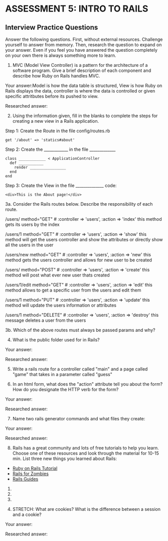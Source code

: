# ASSESSMENT 5: INTRO TO RAILS
## Interview Practice Questions

Answer the following questions. First, without external resources. Challenge yourself to answer from memory. Then, research the question to expand on your answer. Even if you feel you have answered the question completely on your own there is always something more to learn.

1. MVC (Model View Controller) is a pattern for the architecture of a software program. Give a brief description of each component and describe how Ruby on Rails handles MVC.

  Your answer:Model is how the data table is structured, View is how Ruby on Rails displays the data, controller is where the data is controlled or given specific attritbutes before its pushed to view.

  Researched answer:



2. Using the information given, fill in the blanks to complete the steps for creating a new view in a Rails application.

  Step 1: Create the Route in the file config/routes.rb
  ```
  get '/about' => 'statics#about'
  ```

  Step 2: Create the ____________ in the file _____________
  ```
  class ____________ < ApplicationController
    def ___________
      render ________________
    end
  end
  ```

  Step 3: Create the View in the file ______________
  code:
  ```
  <div>This is the About page!</div>
  ```


3a. Consider the Rails routes below. Describe the responsibility of  each route.


/users/       method="GET"     # :controller => 'users', :action => 'index'
this method gets its users by the index

/users/1      method="GET"     # :controller => 'users', :action => 'show'
this method will get the users controller and show the attributes or directly show all the users in the user 

/users/new    method="GET"     # :controller => 'users', :action => 'new'
this method gets the users controller and allows for new user to be created

/users/       method="POST"    # :controller => 'users', :action => 'create'
this method will post what ever new user thats created 

/users/1/edit method="GET"     # :controller => 'users', :action => 'edit'
this method allows to get a specific user from the users and edit them

/users/1      method="PUT"     # :controller => 'users', :action => 'update'
this method will update the users information or attributes

/users/1      method="DELETE"  # :controller => 'users', :action => 'destroy'
this message deletes a user from the users



3b. Which of the above routes must always be passed params and why?




4. What is the public folder used for in Rails?

  Your answer:

  Researched answer:



5. Write a rails route for a controller called "main" and a page called "game" that takes in a parameter called "guess"




6. In an html form, what does the "action" attribute tell you about the form? How do you designate the HTTP verb for the form?

  Your answer:

  Researched answer:



7. Name two rails generator commands and what files they create:

  Your answer:

  Researched answer:


8. Rails has a great community and lots of free tutorials to help you learn. Choose one of these resources and look through the material for 10-15 min. List three new things you learned about Rails:
- [Ruby on Rails Tutorial](https://www.tutorialspoint.com/ruby-on-rails/index.htm)
- [Rails for Zombies](http://railsforzombies.org)
- [Rails Guides](http://guides.rubyonrails.org/getting_started.html)

1.

2.

3.

9. STRETCH: What are cookies? What is the difference between a session and a cookie?

  Your answer:

  Researched answer:
